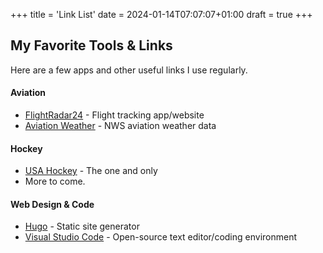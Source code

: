 +++
title = 'Link List'
date = 2024-01-14T07:07:07+01:00
draft = true
+++
## My Favorite Tools & Links

Here are a few apps and other useful links I use regularly.

#### Aviation
- [FlightRadar24](https://www.flightradar24.com) - Flight tracking app/website
- [Aviation Weather](http://www.aviationweather.gov) - NWS aviation weather data

#### Hockey
- [USA Hockey](https://www.usahockey.com) - The one and only
- More to come.

#### Web Design & Code
- [Hugo](https://gohugo.io) - Static site generator
- [Visual Studio Code](http://code.visualstudio.com) - Open-source text editor/coding environment